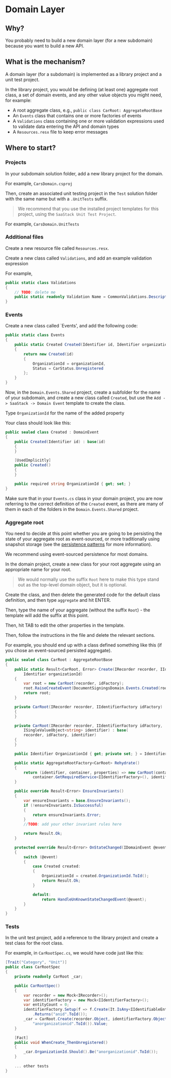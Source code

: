 # Domain Layer

## Why?

You probably need to build a new domain layer (for a new subdomain) because you want to build a new API.

## What is the mechanism?

A domain layer (for a subdomain) is implemented as a library project and a unit test project.

In the library project, you would be defining (at least one) aggregate root class, a set of domain events, and any other value objects you might need, for example:

* A root aggregate class, e.g., `public class CarRoot: AggregateRootBase`
* An `Events` class that contains one or more factories of events
* A `Validations` class containing one or more validation expressions used to validate data entering the API and domain types
* A `Resources.resx` file to keep error messages

## Where to start?

### Projects

In your subdomain solution folder, add a new library project for the domain.

For example, `CarsDomain.csproj`

Then, create an associated unit testing project in the `Test` solution folder with the same name but with a `.UnitTests` suffix.

> We recommend that you use the installed project templates for this project, using the `SaaStack Unit Test Project`.

For example, `CarsDomain.UnitTests`

### Additional files

Create a new resource file called `Resources.resx`.

Create a new class called `Validations`, and add an example validation expression

For example,

```c# 
public static class Validations
{
    // TODO: delete me
    public static readonly Validation Name = CommonValidations.DescriptiveName();
}
```

### Events

Create a new class called `Events', and add the following code:

```c#
public static class Events
{
    public static Created Created(Identifier id, Identifier organizationId)
    {
        return new Created(id)
        {
            OrganizationId = organizationId,
            Status = CarStatus.Unregistered
        };
    }
}
```

Now, in the `Domain.Events.Shared` project, create a subfolder for the name of your subdomain, and create a new class called `Created`, but use the `Add -> SaaStack -> Domain Event` template to create the class.

Type `OrganizationId` for the name of the added property

Your class should look like this:

```c# 
public sealed class Created : DomainEvent
{
    public Created(Identifier id) : base(id)
    {
    }

    [UsedImplicitly]
    public Created()
    {
    }

    public required string OrganizationId { get; set; }
}
```

Make sure that in your `Events.cs` class in your domain project, you are now referring to the correct definition of the `Created` event, as there are many of them in each of the folders in the `Domain.Events.Shared` project.

### Aggregate root

You need to decide at this point whether you are going to be persisting the state of your aggregate root as event-sourced, or more traditionally using snapshot storage (see the [persistence patterns](../design-principles/0070-persistence.md) for more information).

We recommend using event-sourced persistence for most domains.

In the domain project, create a new class for your root aggregate using an appropriate name for your root.

> We would normally use the suffix `Root` here to make this type stand out as the top-level domain object, but it is optional.

Create the class, and then delete the generated code for the default class definition, and then type `aggregate` and hit ENTER.

Then, type the name of your aggregate (without the suffix `Root`) - the template will add the suffix at this point.

Then, hit TAB to edit the other properties in the template.

Then, follow the instructions in the file and delete the relevant sections.

For example, you should end up with a class defined something like this (if you chose an event-sourced persisted aggregate).

```c#
public sealed class CarRoot : AggregateRootBase
{
    public static Result<CarRoot, Error> Create(IRecorder recorder, IIdentifierFactory idFactory,
        Identifier organizationId)
    {
        var root = new CarRoot(recorder, idFactory);
        root.RaiseCreateEvent(DocumentSigningsDomain.Events.Created(root.Id, organizationId));
        return root;
    }

    private CarRoot(IRecorder recorder, IIdentifierFactory idFactory) : base(recorder, idFactory)
    {
    }

    private CarRoot(IRecorder recorder, IIdentifierFactory idFactory,
        ISingleValueObject<string> identifier) : base(
        recorder, idFactory, identifier)
    {
    }

    public Identifier OrganizationId { get; private set; } = Identifier.Empty();

    public static AggregateRootFactory<CarRoot> Rehydrate()
    {
        return (identifier, container, properties) => new CarRoot(container.GetRequiredService<IRecorder>(),
            container.GetRequiredService<IIdentifierFactory>(), identifier);
    }

    public override Result<Error> EnsureInvariants()
    {
        var ensureInvariants = base.EnsureInvariants();
        if (!ensureInvariants.IsSuccessful)
        {
            return ensureInvariants.Error;
        }
        //TODO: add your other invariant rules here

        return Result.Ok;
    }

    protected override Result<Error> OnStateChanged(IDomainEvent @event, bool isReconstituting)
    {
        switch (@event)
        {
            case Created created:
            {
                OrganizationId = created.OrganizationId.ToId();
                return Result.Ok;
            }

            default:
                return HandleUnKnownStateChangedEvent(@event);
        }
    }
}
```

### Tests

In the unit test project, add a reference to the library project and create a test class for the root class.

For example, in `CarRootSpec.cs`, we would have code just like this:

```c#
[Trait("Category", "Unit")]
public class CarRootSpec
{
    private readonly CarRoot _car;

    public CarRootSpec()
    {
        var recorder = new Mock<IRecorder>();
        var identifierFactory = new Mock<IIdentifierFactory>();
        var entityCount = 0;
        identifierFactory.Setup(f => f.Create(It.IsAny<IIdentifiableEntity>()))
            .Returns("anid".ToId());
        _car = CarRoot.Create(recorder.Object, identifierFactory.Object,
            "anorganizationid".ToId()).Value;
    }

    [Fact]
    public void WhenCreate_ThenUnregistered()
    {
        _car.OrganizationId.Should().Be("anorganizationid".ToId());
    }
    
    ... other tests
}
```